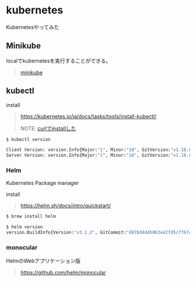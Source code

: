 # kubernetes

Kubernetesやってみた

## Minikube

localでkubernetesを実行することができる。
> [minikube](minikube/)

## kubectl

install
> https://kubernetes.io/ja/docs/tasks/tools/install-kubectl/
>
> NOTE: [curlでinstallした](https://kubernetes.io/ja/docs/tasks/tools/install-kubectl/#curl%E3%82%92%E4%BD%BF%E7%94%A8%E3%81%97%E3%81%A6macos%E3%81%B8kubectl%E3%81%AE%E3%83%90%E3%82%A4%E3%83%8A%E3%83%AA%E3%82%92%E3%82%A4%E3%83%B3%E3%82%B9%E3%83%88%E3%83%BC%E3%83%AB%E3%81%99%E3%82%8B)

```sh
$ kubectl version

Client Version: version.Info{Major:"1", Minor:"18", GitVersion:"v1.18.0", GitCommit:"9e991415386e4cf155a24b1da15becaa390438d8", GitTreeState:"clean", BuildDate:"2020-03-25T14:58:59Z", GoVersion:"go1.13.8", Compiler:"gc", Platform:"darwin/amd64"}
Server Version: version.Info{Major:"1", Minor:"18", GitVersion:"v1.18.0", GitCommit:"9e991415386e4cf155a24b1da15becaa390438d8", GitTreeState:"clean", BuildDate:"2020-03-25T14:50:46Z", GoVersion:"go1.13.8", Compiler:"gc", Platform:"linux/amd64"}
```

### Helm

Kubernetes Package manager

install
> https://helm.sh/docs/intro/quickstart/

```sh
$ brew install helm
```

```sh
$ helm version
version.BuildInfo{Version:"v3.1.2", GitCommit:"d878d4d45863e42fd5cff6743294a11d28a9abce", GitTreeState:"clean", GoVersion:"go1.13.8"}
```

### monocular

HelmのWebアプリケーション版
> https://github.com/helm/monocular
